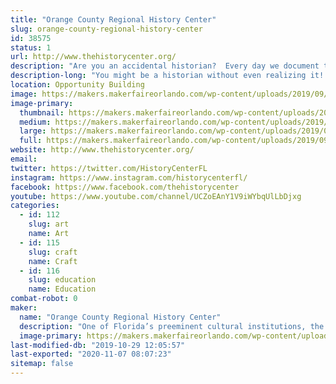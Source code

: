 ```yaml
---
title: "Orange County Regional History Center"
slug: orange-county-regional-history-center
id: 38575
status: 1
url: http://www.thehistorycenter.org/
description: "Are you an accidental historian?  Every day we document the world around us in so many ways, preserving intimate depictions of our lives that future historians may use to understand our world. Learn about how we all preserve history without even realizing it and complete a fun make and take project inspired by our newest exhibit, The Accidental Historian!"
description-long: "You might be a historian without even realizing it! That’s certainly true of many bloggers, urban sketchers, photographers, and more. Learn about the History Center's newest limited run exhibit, The Accidental Historian, which explores how individuals who are absorbed in documenting the world of today accidentally become some of Central Florida’s finest historians for the future. Our booth will also feature a fun make and take activity inspired by our Accidental Historian exhibit!"
location: Opportunity Building
image: https://makers.makerfaireorlando.com/wp-content/uploads/2019/09/AccidentalHistorianwtitle-1024x991.jpg
image-primary:
  thumbnail: https://makers.makerfaireorlando.com/wp-content/uploads/2019/09/AccidentalHistorianwtitle-150x150.jpg
  medium: https://makers.makerfaireorlando.com/wp-content/uploads/2019/09/AccidentalHistorianwtitle-300x290.jpg
  large: https://makers.makerfaireorlando.com/wp-content/uploads/2019/09/AccidentalHistorianwtitle-1024x991.jpg
  full: https://makers.makerfaireorlando.com/wp-content/uploads/2019/09/AccidentalHistorianwtitle.jpg
website: http://www.thehistorycenter.org/
email: 
twitter: https://twitter.com/HistoryCenterFL
instagram: https://www.instagram.com/historycenterfl/
facebook: https://www.facebook.com/thehistorycenter
youtube: https://www.youtube.com/channel/UCZoEAnY1V9iWYbqUlLbDjxg
categories:
  - id: 112
    slug: art
    name: Art
  - id: 115
    slug: craft
    name: Craft
  - id: 116
    slug: education
    name: Education
combat-robot: 0
maker:
  name: "Orange County Regional History Center"
  description: "One of Florida’s preeminent cultural institutions, the Orange County Regional History Center advances its mission to honor the past, explore the present, and shape the future through permanent and traveling exhibits, wide-ranging programs, and limited-run exhibitions from other prestigious institutions. With deep roots in Orange County, the History Center opened in 2000 and is operated by Orange County and the nonprofit Historical Society of Central Florida, Inc."
  image-primary: https://makers.makerfaireorlando.com/wp-content/uploads/2019/09/OCRHC-Stacked-LogoDowntown-Orlando_CMYK.png
last-modified-db: "2019-10-29 12:05:57"
last-exported: "2020-11-07 08:07:23"
sitemap: false
---
```

